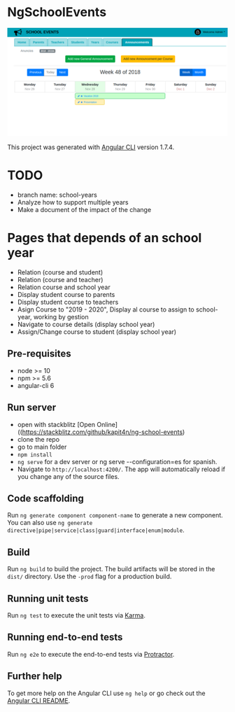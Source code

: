 # NgSchoolEvents
![Home](https://raw.githubusercontent.com/kapit4n/ng-school-events/master/mockups/ng-school-events-announcements.png)

This project was generated with [Angular CLI](https://github.com/angular/angular-cli) version 1.7.4.

# TODO
* branch name: school-years
* Analyze how to support multiple years
* Make a document of the impact of the change

# Pages that depends of an school year
* Relation (course and student)
* Relation (course and teacher)
* Relation course and school year
* Display student course to parents
* Display student course to teachers
* Asign Course to "2019 - 2020", Display al course to assign to school-year, working by gestion
* Navigate to course details (display school year)
* Assign/Change course to student (display school year)


## Pre-requisites
* node >= 10
* npm >= 5.6
* angular-cli 6

## Run server
* open with stackblitz [Open Online]((https://stackblitz.com/github/kapit4n/ng-school-events)
* clone the repo
* go to main folder
* `npm install`
* `ng serve` for a dev server or ng serve --configuration=es for spanish.
* Navigate to `http://localhost:4200/`. The app will automatically reload if you change any of the source files.

## Code scaffolding

Run `ng generate component component-name` to generate a new component. You can also use `ng generate directive|pipe|service|class|guard|interface|enum|module`.

## Build

Run `ng build` to build the project. The build artifacts will be stored in the `dist/` directory. Use the `-prod` flag for a production build.

## Running unit tests

Run `ng test` to execute the unit tests via [Karma](https://karma-runner.github.io).

## Running end-to-end tests

Run `ng e2e` to execute the end-to-end tests via [Protractor](http://www.protractortest.org/).

## Further help

To get more help on the Angular CLI use `ng help` or go check out the [Angular CLI README](https://github.com/angular/angular-cli/blob/master/README.md).
